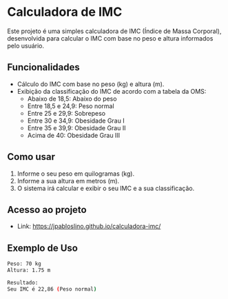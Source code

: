 # Calculadora de IMC

Este projeto é uma simples calculadora de IMC (Índice de Massa Corporal), desenvolvida para calcular o IMC com base no peso e altura informados pelo usuário.

## Funcionalidades

- Cálculo do IMC com base no peso (kg) e altura (m).
- Exibição da classificação do IMC de acordo com a tabela da OMS:
  - Abaixo de 18,5: Abaixo do peso
  - Entre 18,5 e 24,9: Peso normal
  - Entre 25 e 29,9: Sobrepeso
  - Entre 30 e 34,9: Obesidade Grau I
  - Entre 35 e 39,9: Obesidade Grau II
  - Acima de 40: Obesidade Grau III

## Como usar

1. Informe o seu peso em quilogramas (kg).
2. Informe a sua altura em metros (m).
3. O sistema irá calcular e exibir o seu IMC e a sua classificação.

## Acesso ao projeto

- Link: https://jpabloslino.github.io/calculadora-imc/

## Exemplo de Uso

```bash
Peso: 70 kg
Altura: 1.75 m

Resultado:
Seu IMC é 22,86 (Peso normal)
